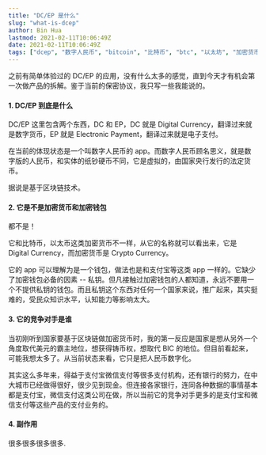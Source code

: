```yaml
---
title: "DC/EP 是什么"
slug: "what-is-dcep"
author: Bin Hua
lastmod: 2021-02-11T10:06:49Z
date: 2021-02-11T10:06:49Z
tags: ["dcep", "数字人民币", "bitcoin", "比特币", "btc", "以太坊", "加密货币"]
---
```


之前有简单体验过的 DC/EP 的应用，没有什么太多的感觉，直到今天才有机会第一次做产品的拆解。鉴于当前的保密协议，我只写一些我能说的。

#### 1. DC/EP 到底是什么

DC/EP 这里包含两个东西，DC 和 EP，DC 就是 Digital Currency，翻译过来就是数字货币，EP 就是 Electronic Payment，翻译过来就是电子支付。

在当前的体现状态是一个叫数字人民币的 app。而数字人民币顾名思义，就是数字版的人民币，和实体的纸钞硬币不同，它是虚拟的，由国家央行发行的法定货币。

据说是基于区块链技术。

#### 2. 它是不是加密货币和加密钱包

都不是！

它和比特币，以太币这类加密货币不一样，从它的名称就可以看出来，它是 Digital Currency，而加密货币是 Crypto Currency。

它的 app 可以理解为是一个钱包，做法也是和支付宝等这类 app 一样的。它缺少了加密钱包必备的因素 -- 私钥。但凡接触过加密钱包的人都知道，永远不要用一个不提供私钥的钱包。而且私钥这个东西对任何一个国家来说，推广起来，其实挺难的，受民众知识水平，认知能力等影响太大。

#### 3. 它的竞争对手是谁

当初刚听到国家要基于区块链做加密货币时，我的第一反应是国家是想从另外一个角度取代美元的霸主地位，想获得铸币权，想取代 BIC 的地位。但目前看起来，可能我想太多了。从当前状态来看，它只是把人民币数字化。

其实这么多年来，得益于支付宝微信支付等很多支付机构，还有银行的努力，在中大城市已经做得很好，很少见到现金。但连接各家银行，连同各种数据的事情基本都是支付宝，微信支付这类公司在做，所以当前它的竞争对手更多的是支付宝和微信支付等这些产品的支付业务的。

#### 4. 副作用

很多很多很多很多.
